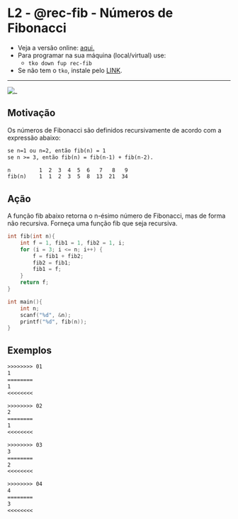 # L2 - @rec-fib - Números de Fibonacci

- Veja a versão online: [aqui.](https://github.com/qxcodefup/arcade/blob/master/base/rec-fib/Readme.md)
- Para programar na sua máquina (local/virtual) use:
  - `tko down fup rec-fib`
- Se não tem o `tko`, instale pelo [LINK](https://github.com/senapk/tko).

---

![_](https://raw.githubusercontent.com/qxcodefup/arcade/master/base/rec-fib/cover.jpg)

## Motivação

Os números de Fibonacci são definidos recursivamente de acordo com a expressão abaixo:

```txt
se n=1 ou n=2, então fib(n) = 1
se n >= 3, então fib(n) = fib(n-1) + fib(n-2).

n         1  2  3  4  5  6   7   8   9
fib(n)    1  1  2  3  5  8  13  21  34
```

## Ação

A função fib abaixo retorna o n-ésimo número de Fibonacci, mas de forma não recursiva. Forneça uma função fib que seja recursiva.

```C
int fib(int n){
    int f = 1, fib1 = 1, fib2 = 1, i;
    for (i = 3; i <= n; i++) {
        f = fib1 + fib2;
        fib2 = fib1;
        fib1 = f;
    }
    return f;
}

int main(){
    int n;
    scanf("%d", &n);
    printf("%d", fib(n));
}
```

## Exemplos

``` txt
>>>>>>>> 01
1
========
1
<<<<<<<<

>>>>>>>> 02
2
========
1
<<<<<<<<

>>>>>>>> 03
3
========
2
<<<<<<<<

>>>>>>>> 04
4
========
3
<<<<<<<<
```
